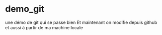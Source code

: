 # demo_git
une démo de git qui se passe bien
Et maintenant on modifie depuis github
et aussi à partir de ma machine locale
